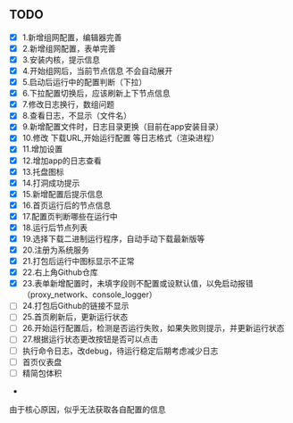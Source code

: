 ## TODO

- [x] 1.新增组网配置，编辑器完善
- [x] 2.新增组网配置，表单完善
- [x] 3.安装内核，提示信息
- [x] 4.开始组网后，当前节点信息 不会自动展开
- [x] 5.启动后运行中的配置判断（下拉）
- [x] 6.下拉配置切换后，应该刷新上下节点信息
- [x] 7.修改日志换行，数组问题
- [x] 8.查看日志，不显示（文件名）
- [x] 9.新增配置文件时，日志目录更换（目前在app安装目录）
- [x] 10.修改 下载URL,开始运行配置 等日志格式（渲染进程）
- [x] 11.增加设置
- [x] 12.增加app的日志查看
- [x] 13.托盘图标
- [x] 14.打洞成功提示
- [x] 15.新增配置后提示信息
- [x] 16.首页运行后的节点信息
- [x] 17.配置页判断哪些在运行中
- [x] 18.运行后节点列表
- [x] 19.选择下载二进制运行程序，自动手动下载最新版等
- [x] 20.注册为系统服务
- [x] 21.打包后运行中图标显示不正常
- [x] 22.右上角Github仓库
- [x] 23.表单新增配置时，未填字段则不配置或设默认值，以免启动报错（proxy_network、console_logger）
- [ ] 24.打包后Github的链接不显示
- [ ] 25.首页刷新后，更新运行状态
- [ ] 26.开始运行配置后，检测是否运行失败，如果失败则提示，并更新运行状态
- [ ] 27.根据运行状态更改按钮是否可以点击
- [ ] 执行命令日志，改debug，待运行稳定后期考虑减少日志
- [ ] 首页仪表盘
- [ ] 精简包体积
-

由于核心原因，似乎无法获取各自配置的信息
